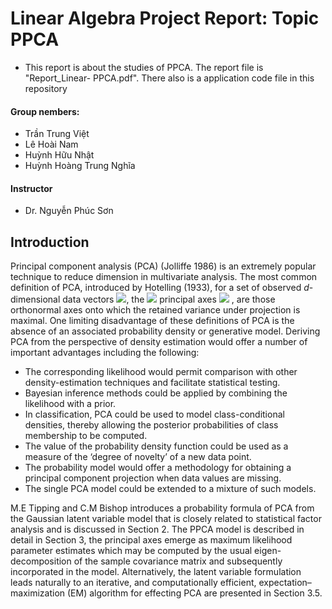 # Linear Algebra Project Report: Topic PPCA
* This report is about the studies of PPCA. The report file is "Report_Linear- PPCA.pdf". There also is a application code file in this repository

#### Group nembers:
* Trần Trung Việt
* Lê Hoài Nam
* Huỳnh Hữu Nhật
* Huỳnh Hoàng Trung Nghĩa

#### Instructor
* Dr. Nguyễn Phúc Sơn


## Introduction 
Principal component analysis (PCA) (Jolliffe 1986) is an extremely popular technique to reduce dimension in multivariate analysis. The most common definition of PCA, introduced by Hotelling (1933),  for a set of observed $d$-dimensional data vectors <img src="https://render.githubusercontent.com/render/math?math=\{\textbf{t}_n\}, n \in \{1...N\}">, the <img src="https://render.githubusercontent.com/render/math?math=q"> principal axes <img src="https://render.githubusercontent.com/render/math?math=\textbf{w}_j , j \in \{1...q\}"> , are those orthonormal axes onto which the retained variance under projection is maximal. One limiting disadvantage of these definitions of PCA is the absence of an associated probability density or generative model. Deriving PCA from the perspective of density estimation would offer a number of important advantages including the following:

* The corresponding likelihood would permit comparison with other density-estimation techniques and facilitate statistical testing.
* Bayesian inference methods could be applied by combining the likelihood with a prior.
* In classification, PCA could be used to model class-conditional densities, thereby allowing the posterior probabilities of class membership to be computed.
* The value of the probability density function could be used as a measure of the ‘degree of novelty’ of a new data point.
* The probability model would offer a methodology for obtaining a principal component projection when data values are missing.
* The single PCA model could be extended to a mixture of such models.

M.E Tipping and C.M Bishop introduces a probability formula of PCA from the Gaussian latent variable model that is closely related to statistical factor analysis and is discussed in Section 2. The PPCA model is described in detail in Section 3, the principal axes emerge as maximum likelihood parameter estimates which may be computed by the usual eigen-decomposition of the sample covariance matrix and subsequently incorporated in the model. Alternatively, the latent variable formulation leads naturally to an iterative, and computationally efficient, expectation–maximization (EM) algorithm for effecting PCA are presented in Section 3.5.
